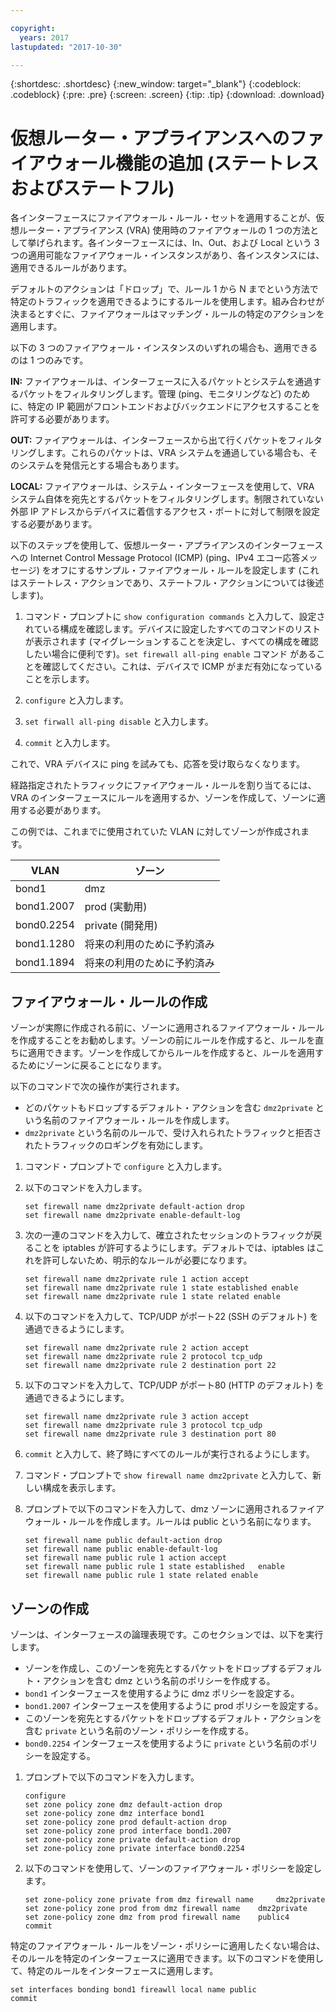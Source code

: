 ```yaml
---

copyright:
  years: 2017
lastupdated: "2017-10-30"

---
```


{:shortdesc: .shortdesc}
{:new_window: target="_blank"}
{:codeblock: .codeblock}
{:pre: .pre}
{:screen: .screen}
{:tip: .tip}
{:download: .download}

# 仮想ルーター・アプライアンスへのファイアウォール機能の追加 (ステートレスおよびステートフル)
各インターフェースにファイアウォール・ルール・セットを適用することが、仮想ルーター・アプライアンス (VRA) 使用時のファイアウォールの 1 つの方法として挙げられます。各インターフェースには、In、Out、および Local という 3 つの適用可能なファイアウォール・インスタンスがあり、各インスタンスには、適用できるルールがあります。 

デフォルトのアクションは「ドロップ」で、ルール 1 から N までという方法で特定のトラフィックを適用できるようにするルールを使用します。組み合わせが決まるとすぐに、ファイアウォールはマッチング・ルールの特定のアクションを適用します。

以下の 3 つのファイアウォール・インスタンスのいずれの場合も、適用できるのは 1 つのみです。

**IN:** ファイアウォールは、インターフェースに入るパケットとシステムを通過するパケットをフィルタリングします。管理 (ping、モニタリングなど) のために、特定の IP 範囲がフロントエンドおよびバックエンドにアクセスすることを許可する必要があります。

**OUT:** ファイアウォールは、インターフェースから出て行くパケットをフィルタリングします。これらのパケットは、VRA システムを通過している場合も、そのシステムを発信元とする場合もあります。

**LOCAL:** ファイアウォールは、システム・インターフェースを使用して、VRA システム自体を宛先とするパケットをフィルタリングします。制限されていない外部 IP アドレスからデバイスに着信するアクセス・ポートに対して制限を設定する必要があります。

以下のステップを使用して、仮想ルーター・アプライアンスのインターフェースへの Internet Control Message Protocol (ICMP) (ping、IPv4 エコー応答メッセージ) をオフにするサンプル・ファイアウォール・ルールを設定します (これはステートレス・アクションであり、ステートフル・アクションについては後述します)。

1. コマンド・プロンプトに `show configuration commands` と入力して、設定されている構成を確認します。デバイスに設定したすべてのコマンドのリストが表示されます (マイグレーションすることを決定し、すべての構成を確認したい場合に便利です)。`set firewall all-ping enable` コマンド があることを確認してください。これは、デバイスで ICMP がまだ有効になっていることを示します。

2. `configure` と入力します。

3. `set firwall all-ping disable` と入力します。

4. `commit` と入力します。

これで、VRA デバイスに ping を試みても、応答を受け取らなくなります。

経路指定されたトラフィックにファイアウォール・ルールを割り当てるには、VRA のインターフェースにルールを適用するか、ゾーンを作成して、ゾーンに適用する必要があります。

この例では、これまでに使用されていた VLAN に対してゾーンが作成されます。

 VLAN | ゾーン 
 ---- | ---- 
bond1 | dmz
bond1.2007 | prod (実動用)
bond0.2254 | private (開発用)
bond1.1280 | 将来の利用のために予約済み
bond1.1894 | 将来の利用のために予約済み

## ファイアウォール・ルールの作成
ゾーンが実際に作成される前に、ゾーンに適用されるファイアウォール・ルールを作成することをお勧めします。ゾーンの前にルールを作成すると、ルールを直ちに適用できます。ゾーンを作成してからルールを作成すると、ルールを適用するためにゾーンに戻ることになります。

以下のコマンドで次の操作が実行されます。

* どのパケットもドロップするデフォルト・アクションを含む `dmz2private` という名前のファイアウォール・ルールを作成します。
* `dmz2private` という名前のルールで、受け入れられたトラフィックと拒否されたトラフィックのロギングを有効にします。

1. コマンド・プロンプトで `configure` と入力します。

2. 以下のコマンドを入力します。

	~~~
	set firewall name dmz2private default-action drop
	set firewall name dmz2private enable-default-log
	~~~

3. 次の一連のコマンドを入力して、確立されたセッションのトラフィックが戻ることを iptables が許可するようにします。デフォルトでは、iptables はこれを許可しないため、明示的なルールが必要になります。

	~~~
	set firewall name dmz2private rule 1 action accept
	set firewall name dmz2private rule 1 state established enable
	set firewall name dmz2private rule 1 state related enable
	~~~

4. 以下のコマンドを入力して、TCP/UDP がポート22 (SSH のデフォルト) を通過できるようにします。
	
	~~~
	set firewall name dmz2private rule 2 action accept
	set firewall name dmz2private rule 2 protocol tcp_udp
	set firewall name dmz2private rule 2 destination port 22
	~~~

5. 以下のコマンドを入力して、TCP/UDP がポート80 (HTTP のデフォルト) を通過できるようにします。

	~~~
	set firewall name dmz2private rule 3 action accept
	set firewall name dmz2private rule 3 protocol tcp_udp
	set firewall name dmz2private rule 3 destination port 80
	~~~

6. `commit` と入力して、終了時にすべてのルールが実行されるようにします。

7. コマンド・プロンプトで `show firewall name dmz2private` と入力して、新しい構成を表示します。

8. プロンプトで以下のコマンドを入力して、dmz ゾーンに適用されるファイアウォール・ルールを作成します。ルールは public という名前になります。 

	~~~
	set firewall name public default-action drop
	set firewall name public enable-default-log
	set firewall name public rule 1 action accept
	set firewall name public rule 1 state established 	enable
	set firewall name public rule 1 state related enable
	~~~
	
## ゾーンの作成

ゾーンは、インターフェースの論理表現です。このセクションでは、以下を実行します。

* ゾーンを作成し、このゾーンを宛先とするパケットをドロップするデフォルト・アクションを含む dmz という名前のポリシーを作成する。
* `bond1` インターフェースを使用するように dmz ポリシーを設定する。
* `bond1.2007` インターフェースを使用するように prod ポリシーを設定する。
* このゾーンを宛先とするパケットをドロップするデフォルト・アクションを含む `private` という名前のゾーン・ポリシーを作成する。
* `bond0.2254` インターフェースを使用するように `private` という名前のポリシーを設定する。

1. プロンプトで以下のコマンドを入力します。

	~~~
	configure
	set zone policy zone dmz default-action drop
	set zone-policy zone dmz interface bond1
	set zone-policy zone prod default-action drop
	set zone-policy zone prod interface bond1.2007
	set zone-policy zone private default-action drop
	set zone-policy zone private interface bond0.2254
	~~~
	
2. 以下のコマンドを使用して、ゾーンのファイアウォール・ポリシーを設定します。

	~~~
	set zone-policy zone private from dmz firewall name 	dmz2private
	set zone-policy zone prod from dmz firewall name 	dmz2private
	set zone-policy zone dmz from prod firewall name 	public4
	commit
	~~~
	
特定のファイアウォール・ルールをゾーン・ポリシーに適用したくない場合は、そのルールを特定のインターフェースに適用できます。以下のコマンドを使用して、特定のルールをインターフェースに適用します。

~~~
set interfaces bonding bond1 fireawll local name public
commit
~~~
